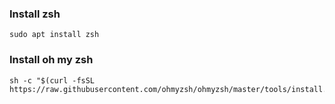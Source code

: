 ### Install zsh
```
sudo apt install zsh
```
### Install oh my zsh
```
sh -c "$(curl -fsSL https://raw.githubusercontent.com/ohmyzsh/ohmyzsh/master/tools/install.sh)"
```
